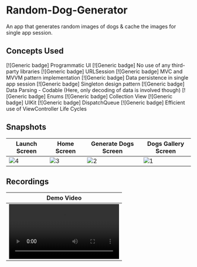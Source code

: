 # Random-Dog-Generator
An app that generates random images of dogs & cache the images for single app session.
<br/>

## Concepts Used
[![Generic badge] Programmatic UI
[![Generic badge] No use of any third-party libraries
[![Generic badge] URLSession
[![Generic badge] MVC and MVVM pattern implementation
[![Generic badge] Data persistence in single app session
[![Generic badge] Singleton design pattern
[![Generic badge] Data Parsing - Codable (Here, only decoding of data is involved though)
[![Generic badge] Enums
[![Generic badge] Collection View
[![Generic badge] UIKit
[![Generic badge] DispatchQueue
[![Generic badge] Efficient use of ViewController Life Cycles

## Snapshots

| Launch Screen | Home Screen | Generate Dogs Screen | Dogs Gallery Screen |
| -- | -- | -- | -- |
| ![4](https://github.com/janviaroraa/Random-Dog-Generator/assets/68505024/be01a097-9545-485e-a3d8-001bf804ef1b) | ![3](https://github.com/janviaroraa/Random-Dog-Generator/assets/68505024/ddbcf6c6-b79a-41a9-841f-a7afa77f443c) | ![2](https://github.com/janviaroraa/Random-Dog-Generator/assets/68505024/cace45bc-1fec-4f26-b2fd-321be2d1ffb1) | ![1](https://github.com/janviaroraa/Random-Dog-Generator/assets/68505024/9f687e74-720c-4e54-9e4e-5c20ede7f87e) |

## Recordings

| Demo Video |
| -- |
| <video src="https://github.com/janviaroraa/Random-Dog-Generator/assets/68505024/f3ad244a-81bc-4864-af45-34669fce08e0"> |

